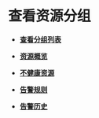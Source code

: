 # 查看资源分组<a name="zh-cn_topic_0102897395"></a>

-   **[查看分组列表](查看分组列表.md)**  

-   **[资源概览](资源概览.md)**  

-   **[不健康资源](不健康资源.md)**  

-   **[告警规则](告警规则.md)**  

-   **[告警历史](告警历史.md)**  


